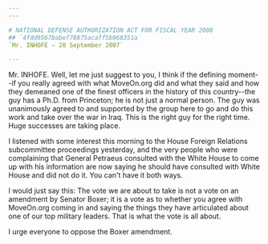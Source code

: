 ```yaml
---
---

# NATIONAL DEFENSE AUTHORIZATION ACT FOR FISCAL YEAR 2008
## `4fdd9567babef78875acaff5b968351a`
`Mr. INHOFE — 20 September 2007`

---
```



Mr. INHOFE. Well, let me just suggest to you, I think if the defining 
moment--if you really agreed with what MoveOn.org did and what they 
said and how they demeaned one of the finest officers in the history of 
this country--the guy has a Ph.D. from Princeton; he is not just a 
normal person. The guy was unanimously agreed to and supported by the 
group here to go and do this work and take over the war in Iraq. This 
is the right guy for the right time. Huge successes are taking place.

I listened with some interest this morning to the House Foreign 
Relations subcommittee proceedings yesterday, and the very people who 
were complaining that General Petraeus consulted with the White House 
to come up with his information are now saying he should have consulted 
with White House and did not do it. You can't have it both ways.

I would just say this: The vote we are about to take is not a vote on 
an amendment by Senator Boxer; it is a vote as to whether you agree 
with MoveOn.org coming in and saying the things they have articulated 
about one of our top military leaders. That is what the vote is all 
about.

I urge everyone to oppose the Boxer amendment.
